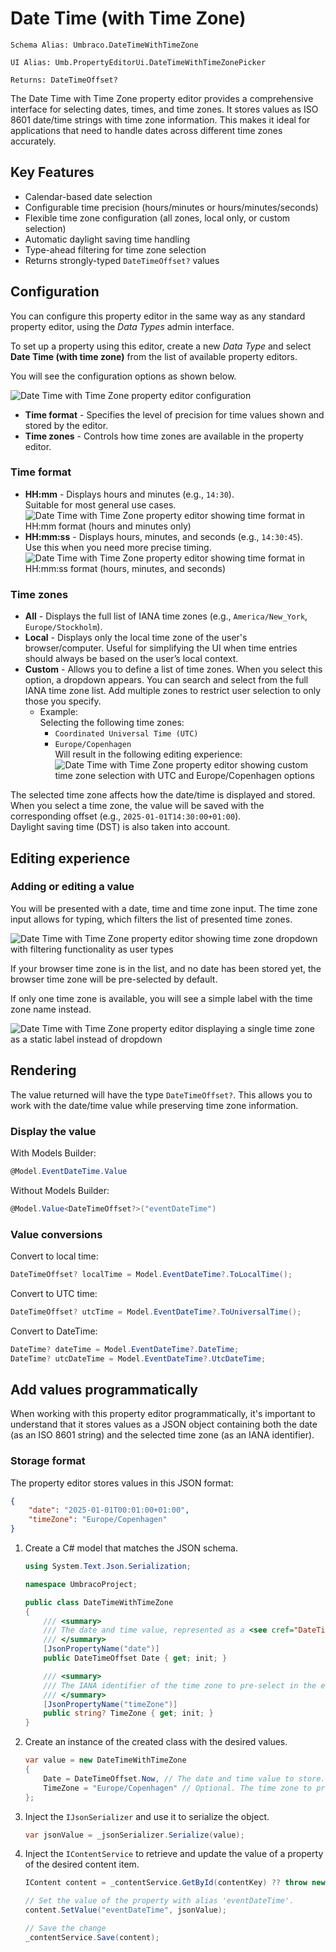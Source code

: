 # Date Time (with Time Zone)

`Schema Alias: Umbraco.DateTimeWithTimeZone`

`UI Alias: Umb.PropertyEditorUi.DateTimeWithTimeZonePicker`

`Returns: DateTimeOffset?`

The Date Time with Time Zone property editor provides a comprehensive interface for selecting dates, times, and time zones. It stores values as ISO 8601 date/time strings with time zone information. This makes it ideal for applications that need to handle dates across different time zones accurately.

## Key Features

- Calendar-based date selection
- Configurable time precision (hours/minutes or hours/minutes/seconds)
- Flexible time zone configuration (all zones, local only, or custom selection)
- Automatic daylight saving time handling
- Type-ahead filtering for time zone selection
- Returns strongly-typed `DateTimeOffset?` values

## Configuration
You can configure this property editor in the same way as any standard property editor, using the *Data Types* admin interface.

To set up a property using this editor, create a new *Data Type* and select **Date Time (with time zone)** from the list of available property editors.

You will see the configuration options as shown below.

![Date Time with Time Zone property editor configuration](../built-in-umbraco-property-editors/images/date-time-with-time-zone-property-editor-config.png)

- **Time format** - Specifies the level of precision for time values shown and stored by the editor.
- **Time zones** - Controls how time zones are available in the property editor.

### Time format

- **HH:mm** - Displays hours and minutes (e.g., `14:30`).  
Suitable for most general use cases.  
![Date Time with Time Zone property editor showing time format in HH:mm format (hours and minutes only)](../built-in-umbraco-property-editors/images/date-time-time-format-hhmm.png)
- **HH:mm:ss** - Displays hours, minutes, and seconds (e.g., `14:30:45`).  
Use this when you need more precise timing.  
![Date Time with Time Zone property editor showing time format in HH:mm:ss format (hours, minutes, and seconds)](../built-in-umbraco-property-editors/images/date-time-time-format-hhmmss.png)

### Time zones

- **All** - Displays the full list of IANA time zones (e.g., `America/New_York`, `Europe/Stockholm`).
- **Local** - Displays only the local time zone of the user's browser/computer.
Useful for simplifying the UI when time entries should always be based on the user’s local context.
- **Custom** - Allows you to define a list of time zones.
When you select this option, a dropdown appears. You can search and select from the full IANA time zone list. Add multiple zones to restrict user selection to only those you specify.
    - Example:  
        Selecting the following time zones:
        - `Coordinated Universal Time (UTC)`
        - `Europe/Copenhagen`  
        Will result in the following editing experience:  
        ![Date Time with Time Zone property editor showing custom time zone selection with UTC and Europe/Copenhagen options](../built-in-umbraco-property-editors/images/date-time-with-time-zone-custom.png)

The selected time zone affects how the date/time is displayed and stored.  
When you select a time zone, the value will be saved with the corresponding offset (e.g., `2025-01-01T14:30:00+01:00`).  
Daylight saving time (DST) is also taken into account.

## Editing experience

### Adding or editing a value

You will be presented with a date, time and time zone input. The time zone input allows for typing, which filters the list of presented time zones.

![Date Time with Time Zone property editor showing time zone dropdown with filtering functionality as user types](../built-in-umbraco-property-editors/images/date-time-with-time-zone-filtering.png)

If your browser time zone is in the list, and no date has been stored yet, the browser time zone will be pre-selected by default.

If only one time zone is available, you will see a simple label with the time zone name instead.

![Date Time with Time Zone property editor displaying a single time zone as a static label instead of dropdown](../built-in-umbraco-property-editors/images/date-time-with-time-zone-single-time-zone.png)

## Rendering

The value returned will have the type `DateTimeOffset?`. This allows you to work with the date/time value while preserving time zone information.

### Display the value

With Models Builder:
```csharp
@Model.EventDateTime.Value
```

Without Models Builder:
```csharp
@Model.Value<DateTimeOffset?>("eventDateTime")
```

### Value conversions

Convert to local time:
```csharp
DateTimeOffset? localTime = Model.EventDateTime?.ToLocalTime();
```

Convert to UTC time:
```csharp
DateTimeOffset? utcTime = Model.EventDateTime?.ToUniversalTime();
```

Convert to DateTime:
```csharp
DateTime? dateTime = Model.EventDateTime?.DateTime;
DateTime? utcDateTime = Model.EventDateTime?.UtcDateTime;
```

## Add values programmatically

When working with this property editor programmatically, it's important to understand that it stores values as a JSON object containing both the date (as an ISO 8601 string) and the selected time zone (as an IANA identifier).

### Storage format

The property editor stores values in this JSON format:
```json
{
    "date": "2025-01-01T00:01:00+01:00",
    "timeZone": "Europe/Copenhagen"
}
```

1. Create a C# model that matches the JSON schema.

    ```csharp
    using System.Text.Json.Serialization;

    namespace UmbracoProject;

    public class DateTimeWithTimeZone
    {
        /// <summary>
        /// The date and time value, represented as a <see cref="DateTimeOffset"/>.
        /// </summary>
        [JsonPropertyName("date")]
        public DateTimeOffset Date { get; init; }

        /// <summary>
        /// The IANA identifier of the time zone to pre-select in the editor. E.g., "Europe/Copenhagen".
        /// </summary>
        [JsonPropertyName("timeZone")]
        public string? TimeZone { get; init; }
    }
    ```

2. Create an instance of the created class with the desired values.
    ```csharp
    var value = new DateTimeWithTimeZone
    {
        Date = DateTimeOffset.Now, // The date and time value to store.
        TimeZone = "Europe/Copenhagen" // Optional. The time zone to pre-select in the editor.
    };
    ```
3. Inject the `IJsonSerializer` and use it to serialize the object.
    ```csharp
    var jsonValue = _jsonSerializer.Serialize(value);
    ```
4. Inject the `IContentService` to retrieve and update the value of a property of the desired content item.
    ```csharp
    IContent content = _contentService.GetById(contentKey) ?? throw new Exception("Content not found");

    // Set the value of the property with alias 'eventDateTime'. 
    content.SetValue("eventDateTime", jsonValue);

    // Save the change
    _contentService.Save(content);
    ```
